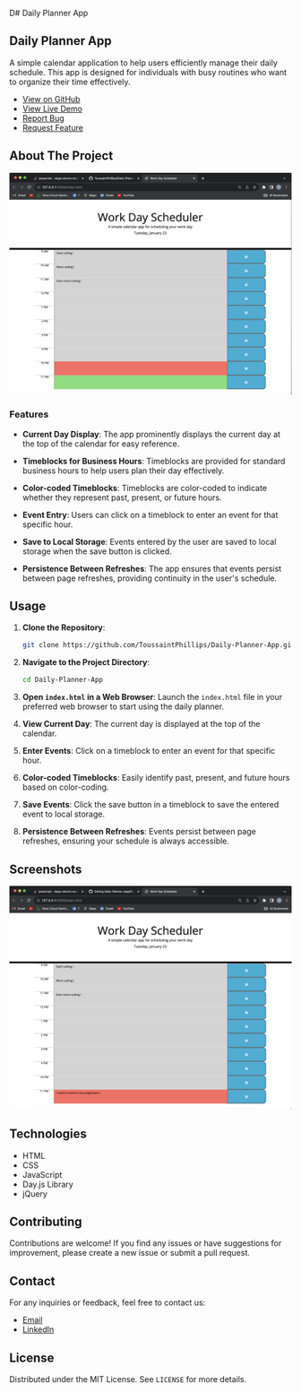 D# Daily Planner App

## Daily Planner App

A simple calendar application to help users efficiently manage their daily schedule. This app is designed for individuals with busy routines who want to organize their time effectively.

- [View on GitHub](https://github.com/ToussaintPhillips/Daily-Planner-App)
- [View Live Demo](https://toussaintphillips.github.io/Daily-Planner-App/)
- [Report Bug](https://github.com/ToussaintPhillips/Daily-Planner-App/issues)
- [Request Feature](https://github.com/ToussaintPhillips/Daily-Planner-App/issues)

## About The Project

![Project Screenshot](Daily-Planner-App.png)

### Features

- **Current Day Display**: The app prominently displays the current day at the top of the calendar for easy reference.

- **Timeblocks for Business Hours**: Timeblocks are provided for standard business hours to help users plan their day effectively.

- **Color-coded Timeblocks**: Timeblocks are color-coded to indicate whether they represent past, present, or future hours.

- **Event Entry**: Users can click on a timeblock to enter an event for that specific hour.

- **Save to Local Storage**: Events entered by the user are saved to local storage when the save button is clicked.

- **Persistence Between Refreshes**: The app ensures that events persist between page refreshes, providing continuity in the user's schedule.

## Usage

1. **Clone the Repository**:
    ```bash
    git clone https://github.com/ToussaintPhillips/Daily-Planner-App.git
    ```

2. **Navigate to the Project Directory**:
    ```bash
    cd Daily-Planner-App
    ```

3. **Open `index.html` in a Web Browser**: Launch the `index.html` file in your preferred web browser to start using the daily planner.

4. **View Current Day**: The current day is displayed at the top of the calendar.

5. **Enter Events**: Click on a timeblock to enter an event for that specific hour.

6. **Color-coded Timeblocks**: Easily identify past, present, and future hours based on color-coding.

7. **Save Events**: Click the save button in a timeblock to save the entered event to local storage.

8. **Persistence Between Refreshes**: Events persist between page refreshes, ensuring your schedule is always accessible.

## Screenshots

![Screenshot2](Daily-Planner-App_Enter_Event.png)

## Technologies

- HTML
- CSS
- JavaScript
- Day.js Library
- jQuery

## Contributing

Contributions are welcome! If you find any issues or have suggestions for improvement, please create a new issue or submit a pull request.

## Contact

For any inquiries or feedback, feel free to contact us:

- [Email](toussaintphillips@gmail.com)
- [LinkedIn](https://www.linkedin.com/in/toussaint-phillips/)

## License

Distributed under the MIT License. See `LICENSE` for more details.
